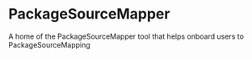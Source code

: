# PackageSourceMapper
A home of the PackageSourceMapper tool that helps onboard users to PackageSourceMapping
